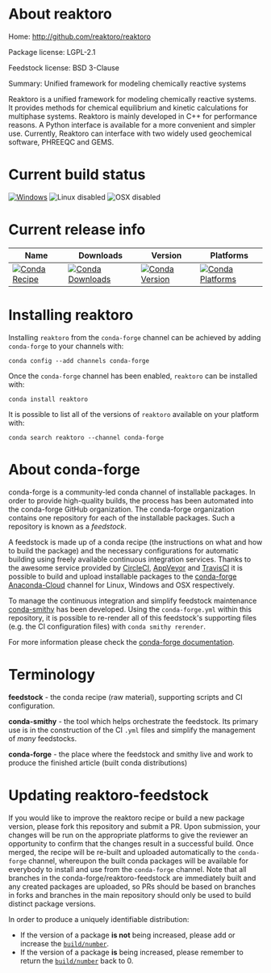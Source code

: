 About reaktoro
==============

Home: http://github.com/reaktoro/reaktoro

Package license: LGPL-2.1

Feedstock license: BSD 3-Clause

Summary: Unified framework for modeling chemically reactive systems

Reaktoro is a unified framework for modeling chemically reactive systems.
It provides methods for chemical equilibrium and kinetic calculations
for multiphase systems. Reaktoro is mainly developed in C++ for
performance reasons. A Python interface is available for a more
convenient and simpler use. Currently, Reaktoro can interface with two
widely used geochemical software, PHREEQC and GEMS.


Current build status
====================

[![Windows](https://img.shields.io/appveyor/ci/conda-forge/reaktoro-feedstock/master.svg?label=Windows)](https://ci.appveyor.com/project/conda-forge/reaktoro-feedstock/branch/master)
![Linux disabled](https://img.shields.io/badge/linux-disabled-lightgrey.svg)
![OSX disabled](https://img.shields.io/badge/OSX-disabled-lightgrey.svg)

Current release info
====================

| Name | Downloads | Version | Platforms |
| --- | --- | --- | --- |
| [![Conda Recipe](https://img.shields.io/badge/recipe-reaktoro-green.svg)](https://anaconda.org/conda-forge/reaktoro) | [![Conda Downloads](https://img.shields.io/conda/dn/conda-forge/reaktoro.svg)](https://anaconda.org/conda-forge/reaktoro) | [![Conda Version](https://img.shields.io/conda/vn/conda-forge/reaktoro.svg)](https://anaconda.org/conda-forge/reaktoro) | [![Conda Platforms](https://img.shields.io/conda/pn/conda-forge/reaktoro.svg)](https://anaconda.org/conda-forge/reaktoro) |

Installing reaktoro
===================

Installing `reaktoro` from the `conda-forge` channel can be achieved by adding `conda-forge` to your channels with:

```
conda config --add channels conda-forge
```

Once the `conda-forge` channel has been enabled, `reaktoro` can be installed with:

```
conda install reaktoro
```

It is possible to list all of the versions of `reaktoro` available on your platform with:

```
conda search reaktoro --channel conda-forge
```


About conda-forge
=================

conda-forge is a community-led conda channel of installable packages.
In order to provide high-quality builds, the process has been automated into the
conda-forge GitHub organization. The conda-forge organization contains one repository
for each of the installable packages. Such a repository is known as a *feedstock*.

A feedstock is made up of a conda recipe (the instructions on what and how to build
the package) and the necessary configurations for automatic building using freely
available continuous integration services. Thanks to the awesome service provided by
[CircleCI](https://circleci.com/), [AppVeyor](https://www.appveyor.com/)
and [TravisCI](https://travis-ci.org/) it is possible to build and upload installable
packages to the [conda-forge](https://anaconda.org/conda-forge)
[Anaconda-Cloud](https://anaconda.org/) channel for Linux, Windows and OSX respectively.

To manage the continuous integration and simplify feedstock maintenance
[conda-smithy](https://github.com/conda-forge/conda-smithy) has been developed.
Using the ``conda-forge.yml`` within this repository, it is possible to re-render all of
this feedstock's supporting files (e.g. the CI configuration files) with ``conda smithy rerender``.

For more information please check the [conda-forge documentation](https://conda-forge.org/docs/).

Terminology
===========

**feedstock** - the conda recipe (raw material), supporting scripts and CI configuration.

**conda-smithy** - the tool which helps orchestrate the feedstock.
                   Its primary use is in the construction of the CI ``.yml`` files
                   and simplify the management of *many* feedstocks.

**conda-forge** - the place where the feedstock and smithy live and work to
                  produce the finished article (built conda distributions)


Updating reaktoro-feedstock
===========================

If you would like to improve the reaktoro recipe or build a new
package version, please fork this repository and submit a PR. Upon submission,
your changes will be run on the appropriate platforms to give the reviewer an
opportunity to confirm that the changes result in a successful build. Once
merged, the recipe will be re-built and uploaded automatically to the
`conda-forge` channel, whereupon the built conda packages will be available for
everybody to install and use from the `conda-forge` channel.
Note that all branches in the conda-forge/reaktoro-feedstock are
immediately built and any created packages are uploaded, so PRs should be based
on branches in forks and branches in the main repository should only be used to
build distinct package versions.

In order to produce a uniquely identifiable distribution:
 * If the version of a package **is not** being increased, please add or increase
   the [``build/number``](https://conda.io/docs/user-guide/tasks/build-packages/define-metadata.html#build-number-and-string).
 * If the version of a package **is** being increased, please remember to return
   the [``build/number``](https://conda.io/docs/user-guide/tasks/build-packages/define-metadata.html#build-number-and-string)
   back to 0.
